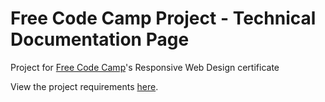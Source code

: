 # Free Code Camp Project - Technical Documentation Page

Project for <a href="https://www.freecodecamp.org/">Free Code Camp</a>'s Responsive Web Design certificate

View the project requirements <a href="https://learn.freecodecamp.org/responsive-web-design/responsive-web-design-projects/build-a-technical-documentation-page">here</a>. 